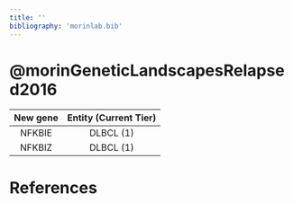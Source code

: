 ```yaml
---
title: ''
bibliography: 'morinlab.bib'
---
```


# @morinGeneticLandscapesRelapsed2016
|New gene|Entity (Current Tier)|
|:-:|:-:|
|NFKBIE|DLBCL (1) |
|NFKBIZ|DLBCL (1) |

# References

